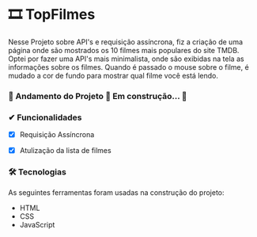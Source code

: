 # 🎞 TopFilmes
 Nesse Projeto sobre API's e requisição assíncrona, fiz a criação de uma página onde são mostrados os 10 filmes mais populares do site TMDB. Optei por fazer uma API's mais minimalista, onde são exibidas na tela as informações sobre os filmes. Quando é passado o mouse sobre o filme, é mudado a cor de fundo para mostrar qual filme você está lendo.

### 🚧  Andamento do Projeto 🚀 Em construção...  🚧

### ✔ Funcionalidades

  - [x] Requisição Assíncrona
  - [x] Atulização da lista de filmes
 

### 🛠 Tecnologias

As seguintes ferramentas foram usadas na construção do projeto:

- HTML
- CSS
- JavaScript
